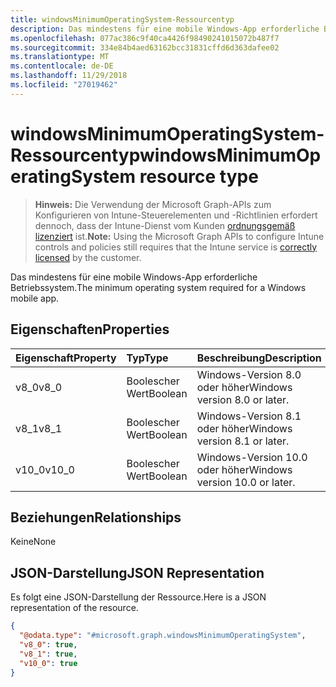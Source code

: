 ```yaml
---
title: windowsMinimumOperatingSystem-Ressourcentyp
description: Das mindestens für eine mobile Windows-App erforderliche Betriebssystem.
ms.openlocfilehash: 077ac386c9f40ca4426f98490241015072b487f7
ms.sourcegitcommit: 334e84b4aed63162bcc31831cffd6d363dafee02
ms.translationtype: MT
ms.contentlocale: de-DE
ms.lasthandoff: 11/29/2018
ms.locfileid: "27019462"
---
```

# <a name="windowsminimumoperatingsystem-resource-type"></a><span data-ttu-id="5490e-103">windowsMinimumOperatingSystem-Ressourcentyp</span><span class="sxs-lookup"><span data-stu-id="5490e-103">windowsMinimumOperatingSystem resource type</span></span>

> <span data-ttu-id="5490e-104">**Hinweis:** Die Verwendung der Microsoft Graph-APIs zum Konfigurieren von Intune-Steuerelementen und -Richtlinien erfordert dennoch, dass der Intune-Dienst vom Kunden [ordnungsgemäß lizenziert](https://go.microsoft.com/fwlink/?linkid=839381) ist.</span><span class="sxs-lookup"><span data-stu-id="5490e-104">**Note:** Using the Microsoft Graph APIs to configure Intune controls and policies still requires that the Intune service is [correctly licensed](https://go.microsoft.com/fwlink/?linkid=839381) by the customer.</span></span>

<span data-ttu-id="5490e-105">Das mindestens für eine mobile Windows-App erforderliche Betriebssystem.</span><span class="sxs-lookup"><span data-stu-id="5490e-105">The minimum operating system required for a Windows mobile app.</span></span>
## <a name="properties"></a><span data-ttu-id="5490e-106">Eigenschaften</span><span class="sxs-lookup"><span data-stu-id="5490e-106">Properties</span></span>
|<span data-ttu-id="5490e-107">Eigenschaft</span><span class="sxs-lookup"><span data-stu-id="5490e-107">Property</span></span>|<span data-ttu-id="5490e-108">Typ</span><span class="sxs-lookup"><span data-stu-id="5490e-108">Type</span></span>|<span data-ttu-id="5490e-109">Beschreibung</span><span class="sxs-lookup"><span data-stu-id="5490e-109">Description</span></span>|
|:---|:---|:---|
|<span data-ttu-id="5490e-110">v8_0</span><span class="sxs-lookup"><span data-stu-id="5490e-110">v8_0</span></span>|<span data-ttu-id="5490e-111">Boolescher Wert</span><span class="sxs-lookup"><span data-stu-id="5490e-111">Boolean</span></span>|<span data-ttu-id="5490e-112">Windows-Version 8.0 oder höher</span><span class="sxs-lookup"><span data-stu-id="5490e-112">Windows version 8.0 or later.</span></span>|
|<span data-ttu-id="5490e-113">v8_1</span><span class="sxs-lookup"><span data-stu-id="5490e-113">v8_1</span></span>|<span data-ttu-id="5490e-114">Boolescher Wert</span><span class="sxs-lookup"><span data-stu-id="5490e-114">Boolean</span></span>|<span data-ttu-id="5490e-115">Windows-Version 8.1 oder höher</span><span class="sxs-lookup"><span data-stu-id="5490e-115">Windows version 8.1 or later.</span></span>|
|<span data-ttu-id="5490e-116">v10_0</span><span class="sxs-lookup"><span data-stu-id="5490e-116">v10_0</span></span>|<span data-ttu-id="5490e-117">Boolescher Wert</span><span class="sxs-lookup"><span data-stu-id="5490e-117">Boolean</span></span>|<span data-ttu-id="5490e-118">Windows-Version 10.0 oder höher</span><span class="sxs-lookup"><span data-stu-id="5490e-118">Windows version 10.0 or later.</span></span>|

## <a name="relationships"></a><span data-ttu-id="5490e-119">Beziehungen</span><span class="sxs-lookup"><span data-stu-id="5490e-119">Relationships</span></span>
<span data-ttu-id="5490e-120">Keine</span><span class="sxs-lookup"><span data-stu-id="5490e-120">None</span></span>
## <a name="json-representation"></a><span data-ttu-id="5490e-121">JSON-Darstellung</span><span class="sxs-lookup"><span data-stu-id="5490e-121">JSON Representation</span></span>
<span data-ttu-id="5490e-122">Es folgt eine JSON-Darstellung der Ressource.</span><span class="sxs-lookup"><span data-stu-id="5490e-122">Here is a JSON representation of the resource.</span></span>
<!-- {
  "blockType": "resource",
  "@odata.type": "microsoft.graph.windowsMinimumOperatingSystem"
}
-->
``` json
{
  "@odata.type": "#microsoft.graph.windowsMinimumOperatingSystem",
  "v8_0": true,
  "v8_1": true,
  "v10_0": true
}
```




